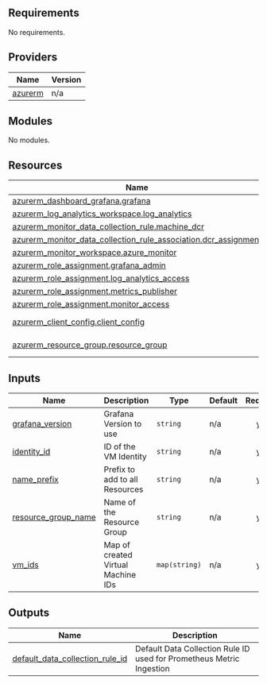 <!-- BEGIN_TF_DOCS -->
## Requirements

No requirements.

## Providers

| Name | Version |
|------|---------|
| <a name="provider_azurerm"></a> [azurerm](#provider\_azurerm) | n/a |

## Modules

No modules.

## Resources

| Name | Type |
|------|------|
| [azurerm_dashboard_grafana.grafana](https://registry.terraform.io/providers/hashicorp/azurerm/latest/docs/resources/dashboard_grafana) | resource |
| [azurerm_log_analytics_workspace.log_analytics](https://registry.terraform.io/providers/hashicorp/azurerm/latest/docs/resources/log_analytics_workspace) | resource |
| [azurerm_monitor_data_collection_rule.machine_dcr](https://registry.terraform.io/providers/hashicorp/azurerm/latest/docs/resources/monitor_data_collection_rule) | resource |
| [azurerm_monitor_data_collection_rule_association.dcr_assignment](https://registry.terraform.io/providers/hashicorp/azurerm/latest/docs/resources/monitor_data_collection_rule_association) | resource |
| [azurerm_monitor_workspace.azure_monitor](https://registry.terraform.io/providers/hashicorp/azurerm/latest/docs/resources/monitor_workspace) | resource |
| [azurerm_role_assignment.grafana_admin](https://registry.terraform.io/providers/hashicorp/azurerm/latest/docs/resources/role_assignment) | resource |
| [azurerm_role_assignment.log_analytics_access](https://registry.terraform.io/providers/hashicorp/azurerm/latest/docs/resources/role_assignment) | resource |
| [azurerm_role_assignment.metrics_publisher](https://registry.terraform.io/providers/hashicorp/azurerm/latest/docs/resources/role_assignment) | resource |
| [azurerm_role_assignment.monitor_access](https://registry.terraform.io/providers/hashicorp/azurerm/latest/docs/resources/role_assignment) | resource |
| [azurerm_client_config.client_config](https://registry.terraform.io/providers/hashicorp/azurerm/latest/docs/data-sources/client_config) | data source |
| [azurerm_resource_group.resource_group](https://registry.terraform.io/providers/hashicorp/azurerm/latest/docs/data-sources/resource_group) | data source |

## Inputs

| Name | Description | Type | Default | Required |
|------|-------------|------|---------|:--------:|
| <a name="input_grafana_version"></a> [grafana\_version](#input\_grafana\_version) | Grafana Version to use | `string` | n/a | yes |
| <a name="input_identity_id"></a> [identity\_id](#input\_identity\_id) | ID of the VM Identity | `string` | n/a | yes |
| <a name="input_name_prefix"></a> [name\_prefix](#input\_name\_prefix) | Prefix to add to all Resources | `string` | n/a | yes |
| <a name="input_resource_group_name"></a> [resource\_group\_name](#input\_resource\_group\_name) | Name of the Resource Group | `string` | n/a | yes |
| <a name="input_vm_ids"></a> [vm\_ids](#input\_vm\_ids) | Map of created Virtual Machine IDs | `map(string)` | n/a | yes |

## Outputs

| Name | Description |
|------|-------------|
| <a name="output_default_data_collection_rule_id"></a> [default\_data\_collection\_rule\_id](#output\_default\_data\_collection\_rule\_id) | Default Data Collection Rule ID used for Prometheus Metric Ingestion |
<!-- END_TF_DOCS -->